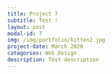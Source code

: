 ```yaml
---
title: Project 7
subtitle: Test !
layout: post
modal-id: 7
img: /img/portfolio/kitten2.jpg
project-date: March 2020
categories: Web Design
description: Test description
---
```


